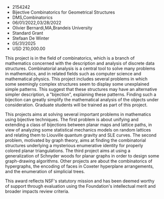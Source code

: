 
* 2154242
* Bijective Combinatorics for Geometrical Structures
* DMS,Combinatorics
* 06/01/2022,03/28/2022
* Olivier Bernardi,MA,Brandeis University
* Standard Grant
* Stefaan De Winter
* 05/31/2025
* USD 210,000.00

This project is in the field of combinatorics, which is a branch of mathematics
concerned with the description and analysis of discrete data structures.
Combinatorial analysis is a central tool to solve many problems in mathematics,
and in related fields such as computer science and mathematical physics. This
project includes several problems in which some seemingly complex structures
seem to display some unexplained simple patterns. This suggest that these
structures may have an alternative simpler description, a "bijection",
explaining these patterns. Finding such a bijection can greatly simplify the
mathematical analysis of the objects under consideration. Graduate students will
be trained as part of this project.

This projects aims at solving several important problems in mathematics using
bijective techniques. The first problem is about unifying and extending a class
of bijections between planar maps and lattice paths, in view of analyzing some
statistical mechanics models on random lattices and relating them to Liouville
quantum gravity and SLE curves. The second problem, motivated by graph theory,
aims at finding the combinatorial structures underlying a mysterious enumerative
identity for properly colored planar triangulations. The third project aims at
using a generalization of Schnyder woods for planar graphs in order to design
some graph-drawing algorithms. Other projects are about the combinatorics of
hypergraphs, the encoding of faces in Coxeter hyperplane arrangements, and the
enumeration of simplicial trees.

This award reflects NSF's statutory mission and has been deemed worthy of
support through evaluation using the Foundation's intellectual merit and broader
impacts review criteria.
